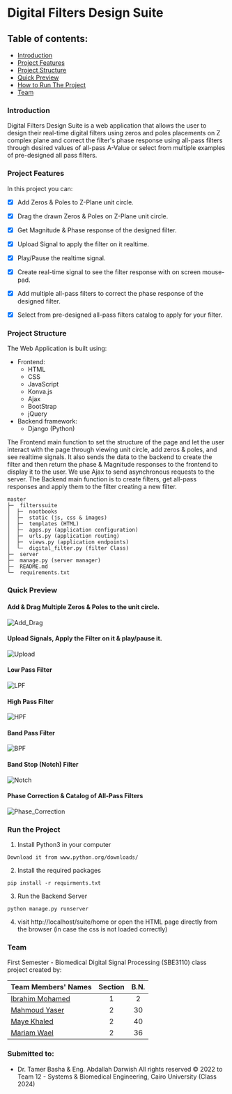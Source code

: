 # Digital Filters Design Suite

## Table of contents:
- [Introduction](#introduction)
- [Project Features](#project-features)
- [Project Structure](#project-structure)
- [Quick Preview](#quick-preview)
- [How to Run The Project](#run-the-project)
- [Team]()


### Introduction
Digital Filters Design Suite is a web application that allows the user to design their real-time digital filters using zeros and
poles placements on Z complex plane and correct the filter's phase response using all-pass filters through desired values
of all-pass A-Value or select from multiple examples of pre-designed all pass filters.

### Project Features
In this project you can:
- [x] Add Zeros & Poles to Z-Plane unit circle.
- [x] Drag the drawn Zeros & Poles on Z-Plane unit circle.
- [x] Get Magnitude & Phase response of the designed filter.
- [x] Upload Signal to apply the filter on it realtime.
- [x] Play/Pause the realtime signal.
- [x] Create real-time signal to see the filter response with on screen mouse-pad.
- [x] Add multiple all-pass filters to correct the phase response of the designed filter.
- [x] Select from pre-designed all-pass filters catalog to apply for your filter.


### Project Structure
The Web Application is built using:
- Frontend:
  - HTML
  - CSS
  - JavaScript
  - Konva.js
  - Ajax
  - BootStrap
  - jQuery
- Backend framework:
  - Django (Python)

The Frontend main function to set the structure of the page and let the user interact with the page through
viewing unit circle, add zeros & poles, and see realtime signals. It also sends the data to the backend to create the
filter and then return the phase & Magnitude responses to the frontend to display it to the user. We use Ajax to send
asynchronous requests to the server. The Backend main function is to create filters, get all-pass responses and apply 
them to the filter creating a new filter.

```
master
├─  filterssuite
│  ├─  nootbooks 
│  ├─  static (js, css & images)
│  ├─  templates (HTML)
│  ├─  apps.py (application configuration)
│  ├─  urls.py (application routing)
│  ├─  views.py (application endpoints)
│  └─  digital_filter.py (filter Class)
├─  server
├─  manage.py (server manager)
├─  README.md
└─  requirements.txt
```

### Quick Preview

#### Add & Drag Multiple Zeros & Poles to the unit circle.
![Add_Drag](filterssuite/static/gifs/add_drag.gif)
#### Upload Signals, Apply the Filter on it & play/pause it.
![Upload](filterssuite/static/gifs/upload.gif)
#### Low Pass Filter
![LPF](filterssuite/static/gifs/low_pass.gif)
#### High Pass Filter
![HPF](filterssuite/static/gifs/high_pass.gif)
#### Band Pass Filter
![BPF](filterssuite/static/gifs/band_pass.gif)
#### Band Stop (Notch) Filter
![Notch](filterssuite/static/gifs/notch.gif)
#### Phase Correction & Catalog of All-Pass Filters
![Phase_Correction](filterssuite/static/gifs/phase_correction.gif)

### Run the Project 
1. Install Python3 in your computer
``` 
Download it from www.python.org/downloads/
```
2. Install the required packages
```
pip install -r requirments.txt
```
3. Run the Backend Server
```shell
python manage.py runserver
```

4. visit http://localhost/suite/home
or open the HTML page directly from the browser (in case the css is not loaded correctly)

### Team

First Semester - Biomedical Digital Signal Processing (SBE3110) class project created by:

| Team Members' Names                                  | Section | B.N. |
|------------------------------------------------------|:-------:|:----:|
| [Ibrahim Mohamed](https://github.com/1brahimmohamed) |    1    |  2   |
| [Mahmoud Yaser](https://github.com/mahmoud1yaser)    |    2    |  30  |
| [Maye Khaled](https://github.com/mayekhaled0)        |    2    |  40  |
| [Mariam Wael](https://github.com/MariamWaell)        |    2    |  36  |

### Submitted to:
- Dr. Tamer Basha & Eng. Abdallah Darwish
All rights reserved © 2022 to Team 12 - Systems & Biomedical Engineering, Cairo University (Class 2024)